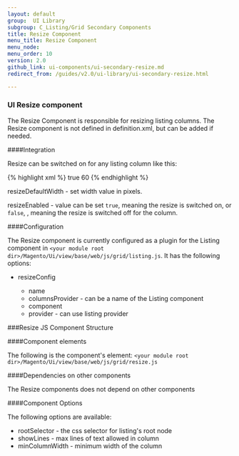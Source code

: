 ```yaml
---
layout: default
group:  UI Library
subgroup: C_Listing/Grid Secondary Components
title: Resize Component
menu_title: Resize Component
menu_node:
menu_order: 10
version: 2.0
github_link: ui-components/ui-secondary-resize.md
redirect_from: /guides/v2.0/ui-library/ui-secondary-resize.html

---
```


<h3 id="resize">UI Resize component</h3>

The Resize Component is responsible for resizing listing columns. The Resize component is not defined in definition.xml, but can be added if needed.

####Integration

Resize can be switched on for any listing column like this:

{% highlight xml %}
<column name="creation_time">
    <argument name="data" xsi:type="array">
        <item name="config" xsi:type="array">
            <item name="resizeEnabled" xsi:type="boolean">true</item>
            <item name="resizeDefaultWidth" xsi:type="string">60</item>
        </item>
    </argument>
</column>
{% endhighlight %}

resizeDefaultWidth - set width value in pixels.

resizeEnabled - value can be set `true`, meaning the resize is switched on, or `false`, , meaning the resize is switched off for the column.

####Configuration

The Resize component is currently configured as a plugin for the Listing component in `<your module root dir>/Magento/Ui/view/base/web/js/grid/listing.js`. It has the following options:

* resizeConfig

  * name
  * columnsProvider - can be a name of the Listing component
  * component
  * provider - can use listing provider

###Resize JS Component Structure

####Component elements

The following is the component's element: `<your module root dir>/Magento/Ui/view/base/web/js/grid/resize.js`

####Dependencies on other components

The Resize components does not depend on other components

####Component Options

The following options are available:

* rootSelector - the css selector for listing's root node
* showLines - max lines of text allowed in column
* minColumnWidth - minimum width of the column
